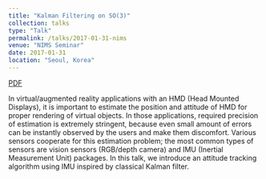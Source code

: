 ```yaml
---
title: "Kalman Filtering on SO(3)"
collection: talks
type: "Talk"
permalink: /talks/2017-01-31-nims
venue: "NIMS Seminar"
date: 2017-01-31
location: "Seoul, Korea"
---
```


[PDF](http://jk-jeon.github.io/files/2017-01-kalman.pdf)

In virtual/augmented reality applications with an HMD (Head Mounted Displays), it is important to estimate the position and attitude of HMD for proper rendering of virtual objects. In those applications, required precision of estimation is extremely stringent, because even small amount of errors can be instantly observed by the users and make them discomfort. Various sensors cooperate for this estimation problem; the most common types of sensors are vision sensors (RGB/depth camera) and IMU (Inertial Measurement Unit) packages. In this talk, we introduce an attitude tracking algorithm using IMU inspired by classical Kalman filter.